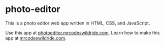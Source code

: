 # photo-editor

This is a photo editor web app written in HTML, CSS, and JavaScript.

Use this app at [photoeditor.mrcodeswildride.com](https://photoeditor.mrcodeswildride.com/).
Learn how to make this app at [mrcodeswildride.com](https://www.mrcodeswildride.com/).